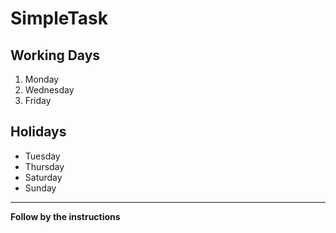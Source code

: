 # SimpleTask
## Working Days
1. Monday
2. Wednesday
3. Friday

## Holidays
* Tuesday
* Thursday
* Saturday
* Sunday 
------------------------------
**Follow by the instructions**

